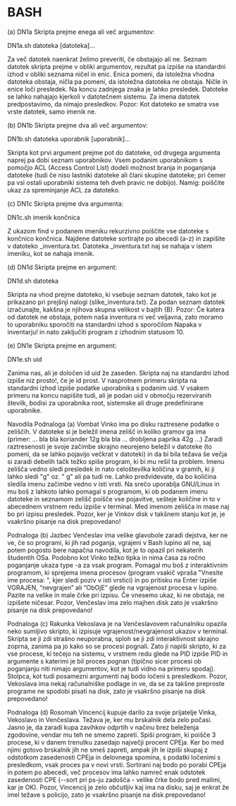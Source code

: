 # BASH
(a) DN1a
Skripta prejme enega ali več argumentov:

DN1a.sh datoteka [datoteka]...

Za več datotek naenkrat želimo preveriti, če obstajajo ali ne. Seznam datotek skripta prejme v obliki argumentov, rezultat pa izpiše na standardni izhod v obliki seznama ničel in enic. Enica pomeni, da istoležna vhodna datoteka obstaja, ničla pa pomeni, da istoležna datoteka ne obstaja. Ničle in enice loči presledek. Na koncu zadnjega znaka je lahko presledek. Datoteke se lahko nahajajo kjerkoli v datotečnem sistemu. Za imena datotek predpostavimo, da nimajo presledkov. Pozor: Kot datoteko se smatra vse vrste datotek, samo imenik ne.

(b) DN1b
Skripta prejme dva ali več argumentov:

DN1b.sh datoteka uporabnik [uporabnik]...

Skripta kot prvi argument prejme pot do datoteke, od drugega argumenta naprej pa dobi seznam uporabnikov. Vsem podanim uporabnikom s pomočjo ACL (Access Control List) dodeli možnost branja in poganjanja datoteke (tudi če niso lastniki datoteke ali člani skupine datoteke; pri čemer pa vsi ostali uporabniki sistema teh dveh pravic ne dobijo). Namig: poiščite ukaz za spreminjanje ACL za datoteko.

(c) DN1c
Skripta prejme dva argumenta:

DN1c.sh imenik končnica

Z ukazom find v podanem imeniku rekurzivno poiščite vse datoteke s končnico končnica. Najdene datoteke sortirajte po abecedi (a-z) in zapišite v datoteko <imenik>_inventura.txt. Datoteka <imenik>_inventura.txt naj se nahaja v istem imeniku, kot se nahaja imenik.
  
(d) DN1d
Skripta prejme en argument:

DN1d.sh datoteka

Skripta na vhod prejme datoteko, ki vsebuje seznam datotek, tako kot je prikazano pri prejšnji nalogi (slike_inventura.txt). Za podan seznam datotek izračunajte, kakšna je njihova skupna velikost v bajtih (B). Pozor: Če katera od datotek ne obstaja, potem naša inventura ni več veljavna, zato moramo to uporabniku sporočiti na standardni izhod s sporočilom Napaka v inventarju! in nato zaključiti program z izhodnim statusom 10.
  
(e) DN1e
Skripta prejme en argument:

DN1e.sh uid

Zanima nas, ali je določen id uid že zaseden. Skripta naj na standardni izhod izpiše niz prosto!, če je id prost. V nasprotnem primeru skripta na standardni izhod izpiše podatke uporabnika s podanim uid. V vsakem primeru na koncu napišite tudi, ali je podan uid v območju rezerviranih številk, bodisi za uporabnika root, sistemske ali druge predefinirane uporabnike.
  
Navodila
Podnaloga (a)
Vombat Vinko ima po disku raztresene podatke o zeliščih. V datoteke si je beležil imena zelišč in koliko gramov ga ima (primer: … bla bla koriander 12g bla bla … drobljena paprika 42g ...) Zaradi raztresenosti je svoje začimbe skrajno neurejeno beležil v datoteke (to pomeni, da se lahko pojavijo večkrat v datoteki) in da bi bila težava še večja si zaradi debelih tačk težko spiše program, ki bi mu rešil ta problem. Imenu zelišča vedno sledi presledek in nato celoštevilka količina v gramih, ki ji lahko sledi "g" oz. " g" ali pa tudi ne. Lahko predvidevate, da bo količina sledila imenu začimbe vedno v isti vrsti. Na srečo uporablja GNU/Linux in mu boš z lahkoto lahko pomagal s programom, ki ob podanem imenu datoteke in seznamom zelišč poišče vse pojavitve, sešteje količine in to v abecednem vrstnem redu izpiše v terminal. Med imenom zelišča in mase naj bo pri izpisu presledek. Pozor, ker je Vinkov disk v takšnem stanju kot je, je vsakršno pisanje na disk prepovedano!
  
Podnaloga (b)
Jazbec Venčeslav ima velike glavobole zaradi dejstva, ker ne ve, če so programi, ki jih rad poganja, vgrajeni v Bash lupino ali ne, saj potem pogosto bere napačna navodila, kot je to opazil pri nekaterih študentih OSa. Podobno kot Vinko težko tipka in nima časa za ročno poganjanje ukaza type -a za vsak program. Pomagal mu boš z interaktivnim programom, ki sprejema imena procesov (program vsakič vpraša "Vnesite ime procesa: ", kjer sledi poziv v isti vrstici) in po pritisku na Enter izpiše VGRAJEN, “nevgrajen” ali “ObOjE” glede na vgrajenost procesa v lupino. Pazite na velike in male črke pri izpisu. Če vnesemo ukaz, ki ne obstaja, ne izpišete ničesar. Pozor, Venčeslav ima zelo majhen disk zato je vsakršno pisanje na disk prepovedano!
  
Podnaloga (c)
Rakunka Vekoslava je na Venčeslavovem računalniku opazila neko sumljivo skripto, ki izpisuje vgrajenost/nevgrajenost ukazov v terminal. Skripta se ji zdi strašno neuporabna, sploh se ji zdi interaktivnost skrajno zoprna, zanima pa jo kako so se procesi pognali. Zato ji napiši skripto, ki za vse procese, ki tečejo na sistemu, v vrstnem redu glede na PID izpiše PID in argumente s katerimi je bil proces pognan (tipično sicer procesi ob poganjanju niti nimajo argumentov, kot je tudi vidno na primeru spodaj). Stolpca, kot tudi posamezni argumenti naj bodo ločeni s presledkom. Pozor, Vekoslava ima nekaj računalniške podlage in ve, da se za takšne preproste programe ne spodobi pisati na disk, zato je vsakršno pisanje na disk prepovedano!
  
Podnaloga (d)
Rosomah Vincencij kupuje darilo za svoje prijatelje Vinka, Vekoslavo in Venčeslava. Težava je, ker mu brskalnik dela zelo počasi. Jasno je, da zaradi kupa zavihkov odprtih v načinu brez beleženja zgodovine, vendar mu teh ne smemo zapreti. Spiši program, ki poišče 3 procese, ki v danem trenutku zasedajo največji procent CPEja. Ker bo med njimi gotovo brskalnik jih ne smeš zapreti, ampak jih le izpiši skupaj z odstotkom zasedenosti CPEja in delovnega spomina, s podatki ločenimi s presledkom, vsak proces pa v novi vrsti. Sortirani naj bodo po porabi CPEja in potem po abecedi, več procesov ima lahko namreč enak odstotek zasedenosti CPE (--sort pri ps-ju zadošča - velike črke bodo pred malimi, kar je OK). Pozor, Vincencij je zelo občutljiv kaj ima na disku, saj je enkrat že imel težave s policijo, zato je vsakršno pisanje na disk prepovedano!
